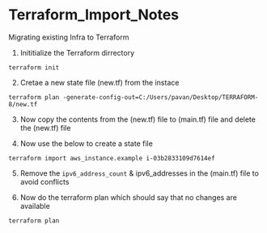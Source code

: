 # Terraform_Import_Notes

Migrating existing Infra to Terraform


1. Inititialize the Terraform dirrectory
``` 
terraform init 
```


2.  Cretae a new state file (new.tf) from the instace 
```
terraform plan -generate-config-out=C:/Users/pavan/Desktop/TERRAFORM-8/new.tf
```


3. Now copy the contents from the (new.tf) file to (main.tf) file and delete the (new.tf) file  


4. Now use the below to create a state file
```
terraform import aws_instance.example i-03b2833109d7614ef
```


5. Remove the `ipv6_address_count` & ipv6_addresses in the (main.tf) file to avoid conflicts


6. Now do the terraform plan which should say that no changes are available 
```
terraform plan
```

